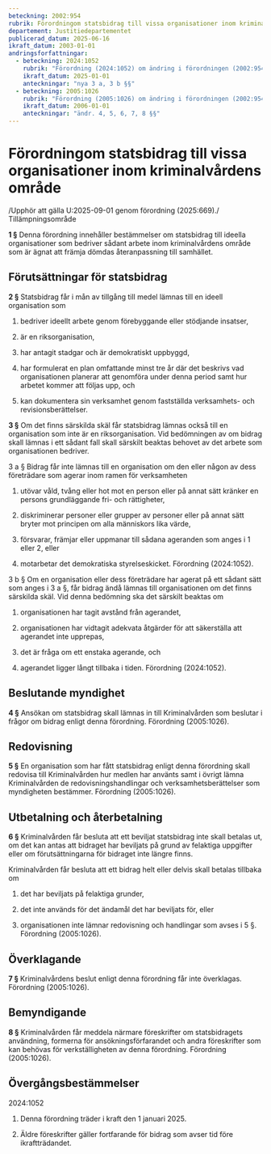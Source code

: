 ```yaml
---
beteckning: 2002:954
rubrik: Förordningom statsbidrag till vissa organisationer inom kriminalvårdens område
departement: Justitiedepartementet
publicerad_datum: 2025-06-16
ikraft_datum: 2003-01-01
andringsforfattningar:
  - beteckning: 2024:1052
    rubrik: "Förordning (2024:1052) om ändring i förordningen (2002:954) om statsbidrag till vissa organisationer inom kriminalvårdens område"
    ikraft_datum: 2025-01-01
    anteckningar: "nya 3 a, 3 b §§"
  - beteckning: 2005:1026
    rubrik: "Förordning (2005:1026) om ändring i förordningen (2002:954) om statsbidrag till vissa organisationer inom kriminalvårdens område"
    ikraft_datum: 2006-01-01
    anteckningar: "ändr. 4, 5, 6, 7, 8 §§"
---
```


# Förordningom statsbidrag till vissa organisationer inom kriminalvårdens område

/Upphör att gälla U:2025-09-01 genom förordning (2025:669)./ Tillämpningsområde

**1 §** Denna förordning innehåller bestämmelser om statsbidrag till ideella organisationer som bedriver sådant arbete inom kriminalvårdens område som är ägnat att främja dömdas återanpassning till samhället.

## Förutsättningar för statsbidrag

**2 §** Statsbidrag får i mån av tillgång till medel lämnas till en ideell organisation som

1. bedriver ideellt arbete genom förebyggande eller stödjande insatser,

2. är en riksorganisation,

3. har antagit stadgar och är demokratiskt uppbyggd,

4. har formulerat en plan omfattande minst tre år där det beskrivs vad organisationen planerar att genomföra under denna period samt hur arbetet kommer att följas upp, och

5. kan dokumentera sin verksamhet genom fastställda verksamhets- och revisionsberättelser.

**3 §** Om det finns särskilda skäl får statsbidrag lämnas också till en organisation som inte är en riksorganisation. Vid bedömningen av om bidrag skall lämnas i ett sådant fall skall särskilt beaktas behovet av det arbete som organisationen bedriver.

3 a § Bidrag får inte lämnas till en organisation om den eller någon av dess företrädare som agerar inom ramen för verksamheten

1. utövar våld, tvång eller hot mot en person eller på annat sätt kränker en persons grundläggande fri- och rättigheter,

2. diskriminerar personer eller grupper av personer eller på annat sätt bryter mot principen om alla människors lika värde,

3. försvarar, främjar eller uppmanar till sådana ageranden som anges i 1 eller 2, eller

4. motarbetar det demokratiska styrelseskicket. Förordning (2024:1052).

3 b § Om en organisation eller dess företrädare har agerat på ett sådant sätt som anges i 3 a §, får bidrag ändå lämnas till organisationen om det finns särskilda skäl. Vid denna bedömning ska det särskilt beaktas om

1. organisationen har tagit avstånd från agerandet,

2. organisationen har vidtagit adekvata åtgärder för att säkerställa att agerandet inte upprepas,

3. det är fråga om ett enstaka agerande, och

4. agerandet ligger långt tillbaka i tiden. Förordning (2024:1052).

## Beslutande myndighet

**4 §** Ansökan om statsbidrag skall lämnas in till Kriminalvården som beslutar i frågor om bidrag enligt denna förordning. Förordning (2005:1026).

## Redovisning

**5 §** En organisation som har fått statsbidrag enligt denna förordning skall redovisa till Kriminalvården hur medlen har använts samt i övrigt lämna Kriminalvården de redovisningshandlingar och verksamhetsberättelser som myndigheten bestämmer. Förordning (2005:1026).

## Utbetalning och återbetalning

**6 §** Kriminalvården får besluta att ett beviljat statsbidrag inte skall betalas ut, om det kan antas att bidraget har beviljats på grund av felaktiga uppgifter eller om förutsättningarna för bidraget inte längre finns.

Kriminalvården får besluta att ett bidrag helt eller delvis skall betalas tillbaka om

1. det har beviljats på felaktiga grunder,

2. det inte används för det ändamål det har beviljats för, eller

3. organisationen inte lämnar redovisning och handlingar som avses i 5 §. Förordning (2005:1026).

## Överklagande

**7 §** Kriminalvårdens beslut enligt denna förordning får inte överklagas. Förordning (2005:1026).

## Bemyndigande

**8 §** Kriminalvården får meddela närmare föreskrifter om statsbidragets användning, formerna för ansökningsförfarandet och andra föreskrifter som kan behövas för verkställigheten av denna förordning. Förordning (2005:1026).


## Övergångsbestämmelser

2024:1052

1. Denna förordning träder i kraft den 1 januari 2025.

2. Äldre föreskrifter gäller fortfarande för bidrag som avser tid före ikraftträdandet.